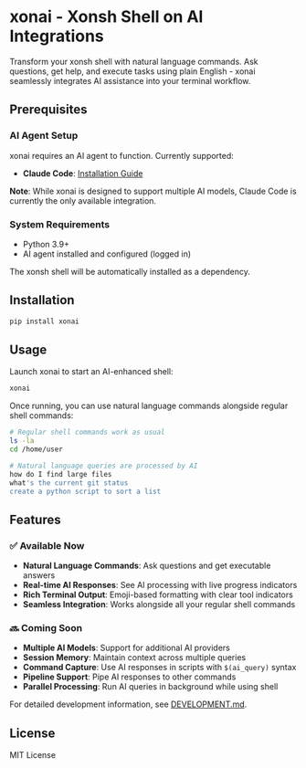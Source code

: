 # xonai - Xonsh Shell on AI Integrations

Transform your xonsh shell with natural language commands. Ask questions, get help, and execute tasks using plain English - xonai seamlessly integrates AI assistance into your terminal workflow.

## Prerequisites

### AI Agent Setup
xonai requires an AI agent to function. Currently supported:

- **Claude Code**: [Installation Guide](https://docs.anthropic.com/en/docs/claude-code/getting-started)

**Note**: While xonai is designed to support multiple AI models, Claude Code is currently the only available integration.

### System Requirements
- Python 3.9+
- AI agent installed and configured (logged in)

The xonsh shell will be automatically installed as a dependency.

## Installation

```bash
pip install xonai
```

## Usage

Launch xonai to start an AI-enhanced shell:

```bash
xonai
```

Once running, you can use natural language commands alongside regular shell commands:

```bash
# Regular shell commands work as usual
ls -la
cd /home/user

# Natural language queries are processed by AI
how do I find large files
what's the current git status
create a python script to sort a list
```

## Features

### ✅ Available Now
- **Natural Language Commands**: Ask questions and get executable answers
- **Real-time AI Responses**: See AI processing with live progress indicators
- **Rich Terminal Output**: Emoji-based formatting with clear tool indicators
- **Seamless Integration**: Works alongside all your regular shell commands

### 🔜 Coming Soon
- **Multiple AI Models**: Support for additional AI providers
- **Session Memory**: Maintain context across multiple queries
- **Command Capture**: Use AI responses in scripts with `$(ai_query)` syntax
- **Pipeline Support**: Pipe AI responses to other commands
- **Parallel Processing**: Run AI queries in background while using shell

For detailed development information, see [DEVELOPMENT.md](DEVELOPMENT.md).

## License

MIT License
